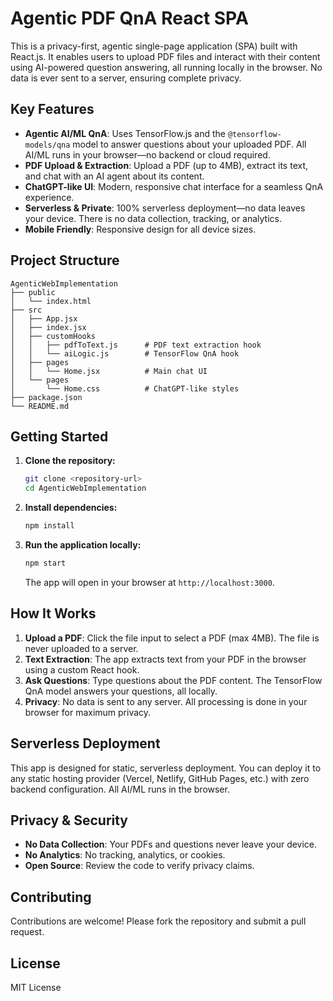 
# Agentic PDF QnA React SPA

This is a privacy-first, agentic single-page application (SPA) built with React.js. It enables users to upload PDF files and interact with their content using AI-powered question answering, all running locally in the browser. No data is ever sent to a server, ensuring complete privacy.

## Key Features

- **Agentic AI/ML QnA**: Uses TensorFlow.js and the `@tensorflow-models/qna` model to answer questions about your uploaded PDF. All AI/ML runs in your browser—no backend or cloud required.
- **PDF Upload & Extraction**: Upload a PDF (up to 4MB), extract its text, and chat with an AI agent about its content.
- **ChatGPT-like UI**: Modern, responsive chat interface for a seamless QnA experience.
- **Serverless & Private**: 100% serverless deployment—no data leaves your device. There is no data collection, tracking, or analytics.
- **Mobile Friendly**: Responsive design for all device sizes.

## Project Structure

```
AgenticWebImplementation
├── public
│   └── index.html
├── src
│   ├── App.jsx
│   ├── index.jsx
│   ├── customHooks
│   │   ├── pdfToText.js      # PDF text extraction hook
│   │   └── aiLogic.js        # TensorFlow QnA hook
│   ├── pages
│   │   └── Home.jsx          # Main chat UI
│   └── pages
│       └── Home.css          # ChatGPT-like styles
├── package.json
└── README.md
```

## Getting Started

1. **Clone the repository:**
   ```sh
   git clone <repository-url>
   cd AgenticWebImplementation
   ```
2. **Install dependencies:**
   ```sh
   npm install
   ```
3. **Run the application locally:**
   ```sh
   npm start
   ```
   The app will open in your browser at `http://localhost:3000`.

## How It Works

1. **Upload a PDF**: Click the file input to select a PDF (max 4MB). The file is never uploaded to a server.
2. **Text Extraction**: The app extracts text from your PDF in the browser using a custom React hook.
3. **Ask Questions**: Type questions about the PDF content. The TensorFlow QnA model answers your questions, all locally.
4. **Privacy**: No data is sent to any server. All processing is done in your browser for maximum privacy.

## Serverless Deployment

This app is designed for static, serverless deployment. You can deploy it to any static hosting provider (Vercel, Netlify, GitHub Pages, etc.) with zero backend configuration. All AI/ML runs in the browser.

## Privacy & Security

- **No Data Collection**: Your PDFs and questions never leave your device.
- **No Analytics**: No tracking, analytics, or cookies.
- **Open Source**: Review the code to verify privacy claims.

## Contributing

Contributions are welcome! Please fork the repository and submit a pull request.

## License

MIT License